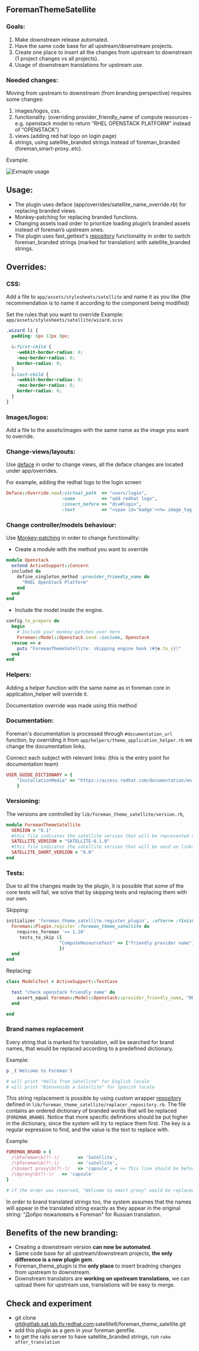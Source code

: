 ## ForemanThemeSatellite

### Goals:
1. Make downstream release automated.
2. Have the same code base for all upstream/downstream projects.
3. Create one place to insert all the changes from upstream to downstream (1 project changes vs all projects).
4. Usage of downstream translations for upstream use.

### Needed changes:
Moving from upstream to downstream (from branding perspective) requires some changes:

1. images/logos, css.
2. functionality. (overriding provider_friendly_name of compute resources - e.g. openstack model to return “RHEL OPENSTACK PLATFORM” instead of “OPENSTACK”)
3. views.(adding red hat logo on login page)
4. strings, using satellite_branded strings instead of foreman_branded (foreman,smart-proxy..etc).

Example:

   ![Exmaple usage](readme_files/transition.png)

## Usage:

* The plugin uses deface (app/overrides/satellite_name_override.rb) for replacing branded views.
* Monkey-patching for replacing branded functions.
* Changing assets load order to prioritize loading plugin’s branded assets instead of foreman’s upstream ones.
* The plugin uses fast_gettext's [repository](https://github.com/grosser/fast_gettext/wiki/Howto:-Extending-FastGettext-with-custom-translation-repository) functionality in order to switch foreman_branded strings (marked for translation) with satellite_branded strings.

## Overrides:

### CSS:

Add a file to `app/assets/stylesheets/satellite` and name it as you like (the recommendation is to name it according to the component being modified)

Set the rules that you want to override
Example: `app/assets/stylesheets/satellite/wizard.scss`

```scss
.wizard li {
  padding: 8px 12px 8px;

  &:first-child {
    -webkit-border-radius: 0;
    -moz-border-radius: 0;
    border-radius: 0;
  }
  &:last-child {
    -webkit-border-radius: 0;
    -moz-border-radius: 0;
    border-radius: 0;
  }
}
```

### Images/logos:

Add a file to the assets/images with the same name as the image you want to override.


### Change-views/layouts:

Use [deface](https://github.com/spree/deface) in order to change views, all the deface changes are located under app/overrides.

For example, adding the redhat logo to the login screen

```ruby
Deface::Override.new(:virtual_path  => "users/login",
                     :name          => "add redhat logo",
                     :insert_before => "div#login",
                     :text          => "<span id='badge'><%= image_tag('Redhat-logo.png') %></span>")
```


### Change controller/models behaviour:

Use [Monkey-patching](http://culttt.com/2015/06/17/what-is-monkey-patching-in-ruby/) in order to change functionality:

* Create a module with the method you want to override

```ruby
module Openstack
  extend ActiveSupport::Concern
  included do
    define_singleton_method :provider_friendly_name do
      "RHEL OpenStack Platform"
    end
  end
end
```

* Include the model inside the engine.

```ruby
config.to_prepare do
  begin
    # Include your monkey-patches over here
    Foreman::Model::Openstack.send :include, Openstack
  rescue => e
    puts "ForemanThemeSatellite: skipping engine hook (#{e.to_s})"
  end
end
```

### Helpers:

Adding a helper function with the same name as in foreman core in application_helper will override it.

Documentation override was made using this method

### Documentation:

Foreman's documentation is processed through `#documentation_url` function,
by overriding it from `app/helpers/theme_application_helper.rb` we change the documentation links.

Connect each subject with relevant links: (this is the entry point for documentation team)

```ruby
USER_GUIDE_DICTIONARY = {
    "InstallationMedia" => "https://access.redhat.com/documentation/en-US/Red_Hat_Satellite/#{ ForemanThemeSatellite::SATELLITE_SHORT_VERSION}/html/User_Guide/sect-Installation_Media.html"
    }
```


### Versioning:

The versions are controlled by `lib/foreman_theme_satellite/version.rb`,

```ruby
module ForemanThemeSatellite
  VERSION = "0.1"
  #this file indicates the satellite version that will be represented on the login page.
  SATELLITE_VERSION = "SATELLITE-6.1.0"
  #this file indicates the satellite version that will be uesd on links to documentation.
  SATELLITE_SHORT_VERSION = "6.0"
end
```

### Tests:

Due to all the changes made by the plugin, it is possible that some of the core tests will fail,
we solve that by skipping tests and replacing them with our own.

Skipping:

```ruby
initializer 'foreman_theme_satellite.register_plugin', :after=> :finisher_hook do |app|
  Foreman::Plugin.register :foreman_theme_satellite do
    requires_foreman '>= 1.10'
     tests_to_skip ({
                    "ComputeResourceTest" => ["friendly provider name"]
                    })
  end
end
```

Replacing:

```ruby
class ModelsTest < ActiveSupport::TestCase

  test "check openstack friendly name" do
    assert_equal Foreman::Model::Openstack::provider_friendly_name, "RHEL OpenStack Platform", "Friendly name override was unsuccessful"
  end

end
```

### Brand names replacement

Every string that is marked for translation, will be searched for brand names, that would be replaced according to a predefined dictionary.

Example:

``` ruby
p _('Welcome to Foreman')

# will print "Hello from Satellite" for English locale
# will print "Bienvenido a Satellite" for Spanish locale
```

This string replacement is possible by using custom wrapper [repository](https://github.com/grosser/fast_gettext/wiki/Howto:-Extending-FastGettext-with-custom-translation-repository) defined in `lib/foreman_theme_satellite/replacer_repository.rb`.
The file contains an ordered dictionary of branded words that will be replaced (`FOREMAN_BRAND`). Notice that more specific definitions should be put higher in the dictionary, since the system will try to replace them first.
The key is a regular expression to find, and the value is the text to replace with.

Example:

``` ruby
FOREMAN_BRAND = {
  /\bForeman\b(?!-)/       => 'Satellite',
  /\bforeman\b(?!-)/       => 'satellite',
  /\bsmart proxy\b(?!-)/   => 'capsule', # <= This line should be before the next line
  /\bproxy\b(?!-)/   => 'capsule'
}

# if the order was reversed, "Welcome to smart proxy" would be replaced to "Welcome to smart capsule".
```
In order to brand translated strings too, the system assumes that the names will appear in the translated string exactly as they appear in the original string: "Добро пожаловать в Foreman" for Russian translation.


## Benefits of the new branding:
* Creating a downstream version **can now be automated**.
* Same code base for all upstream/downstream projects, **the only difference is a new plugin gem**.
* Foreman_theme_plugin is the **only place** to insert bradning changes from upstream to downstream.
* Downstream translators are **working on upstream translations**, we can upload them for upstream use, translations will be easy to merge.


## Check and experiment
* git clone git@gitlab.sat.lab.tlv.redhat.com:satellite6/foreman_theme_satellite.git
* add this plugin as a gem in your foreman gemfile.
* to get the rails server to have satellite_branded strings, run `rake after_translation`
